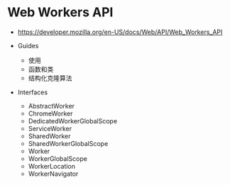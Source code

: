 # Web Workers API

- <https://developer.mozilla.org/en-US/docs/Web/API/Web_Workers_API>

- Guides

  - 使用 
  - 函数和类
  - 结构化克隆算法

- Interfaces

  - AbstractWorker
  - ChromeWorker
  - DedicatedWorkerGlobalScope
  - ServiceWorker
  - SharedWorker
  - SharedWorkerGlobalScope
  - Worker
  - WorkerGlobalScope
  - WorkerLocation
  - WorkerNavigator

